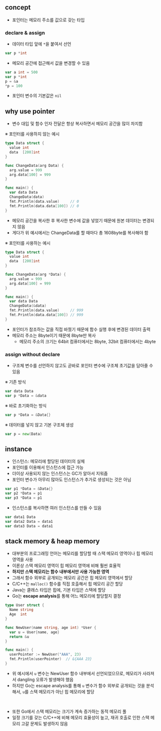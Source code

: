 ## concept

- 포인터는 메모리 주소를 값으로 갖는 타입

### declare & assign

- 데이터 타입 앞에 `*`을 붙여서 선언

```go
var p *int
```

- 메모리 공간에 접근해서 값을 변경할 수 있음

```go
var a int = 500
var p *int
p = &a
*p = 100
```

- 포인터 변수의 기본값은 `nil`

## why use pointer

- 변수 대입 및 함수 인자 전달은 항상 복사하면서 메모리 공간을 많이 차지함

※ 포인터를 사용하지 않는 예시

```go
type Data struct {
  value int
  data  [200]int
}

func ChangeData(arg Data) {
  arg.value = 999
  arg.data[100] = 999
}

func main() {
  var data Data
  ChangeData(data)
  fmt.Println(data.value)     // 0
  fmt.Println(data.data[100]) // 0
}
```

- 메모리 공간을 복사한 후 복사한 변수에 값을 넣었기 때문에 원본 데이터는 변경되지 않음
- 게다가 위 예시에서는 ChangeData를 할 때마다 총 1608byte를 복사해야 함

※ 포인터를 사용하는 예시

```go
type Data struct {
  value int
  data  [200]int
}

func ChangeData(arg *Data) {
  arg.value = 999
  arg.data[100] = 999
}

func main() {
  var data Data
  ChangeData(&data)
  fmt.Println(data.value)     // 999
  fmt.Println(data.data[100]) // 999
}
```

- 포인터가 참조하는 값을 직접 바꿨기 때문에 함수 실행 후에 변경된 데이터 출력
- 메모리 주소는 8byte이기 때문에 8byte만 복사
  - 메모리 주소의 크기는 64bit 컴퓨터에서는 8byte, 32bit 컴퓨터에서는 4byte

### assign without declare

- 구조체 변수를 선언하지 않고도 곧바로 포인터 변수에 구조체 초기값을 담아줄 수 있음

※ 기존 방식

```go
var data Data
var p *Data = &data
```

※ 바로 초기화하는 방식

```go
var p *Data = &Data{}
```

※ 데이터를 넣지 않고 기본 구조체 생성

```go
var p = new(Data)
```

## instance

- 인스턴스: 메모리에 할당된 데이터의 실체
- 포인터를 이용해서 인스턴스에 접근 가능
- 더이상 사용되지 않는 인스턴스는 GC가 알아서 지워줌
- 포인터 변수가 아무리 많아도 인스턴스가 추가로 생성되는 것은 아님

```go
var p1 *Data = &Data{}
var p2 *Data = p1
var p3 *Data = p1
```

- 인스턴스를 복사하면 여러 인스턴스를 만들 수 있음

```go
var data1 Data
var data2 Data = data1
var data3 Data = data1
```

## stack memory & heap memory

- 대부분의 프로그래밍 언어는 메모리를 할당할 때 스택 메모리 영역이나 힙 메모리 영역을 사용
- 이론상 스택 메모리 영역이 힙 메모리 영역에 비해 훨씬 효율적
- **하지만 스택 메모리는 함수 내부에서만 사용 가능한 영역**
- 그래서 함수 외부로 공개되는 메모리 공간은 힙 메모리 영역에서 할당
- C/C++는 `malloc()` 함수를 직접 호출해서 힙 메모리 공간 할당
- Java는 클래스 타입은 힙에, 기본 타입은 스택에 할당
- Go는 **escape analysis**를 통해 어느 메모리에 할당할지 결정

```go
type User struct {
  Name string
  Age  int
}

func NewUser(name string, age int) *User {
  var u = User{name, age}
  return &u
}

func main() {
  userPointer := NewUser("AAA", 23)
  fmt.Println(userPointer)  // &{AAA 23}
}
```

- 위 예시에서 `u` 변수는 NewUser 함수 내부에서 선언되었으므로, 메모리가 사라져서 dangling 오류가 발생해야 했음
- 하지만 Go는 escape analysis를 통해 `u` 변수가 함수 외부로 공개되는 것을 분석해서, `u`를 스택 메모리가 아닌 힙 메모리에 할당

<br>

- 또한 Go에서 스택 메모리는 크기가 계속 증가하는 동적 메모리 풀
- 일정 크기를 갖는 C/C++에 비해 메모리 효율성이 높고, 재귀 호출로 인한 스택 메모리 고갈 문제도 발생하지 않음

